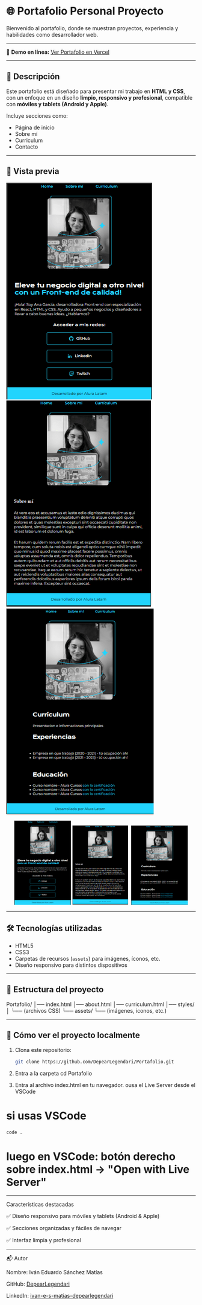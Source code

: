 # 🌐 Portafolio Personal Proyecto

Bienvenido al portafolio, donde se muestran proyectos, experiencia y habilidades como desarrollador web.  

---

🔗 **Demo en línea:** [Ver Portafolio en Vercel](https://portafolio-jade-nine.vercel.app/)

---

## 🧐 Descripción

Este portafolio está diseñado para presentar mi trabajo en **HTML y CSS**, con un enfoque en un diseño **limpio, responsivo y profesional**, compatible con **móviles y tablets (Android y Apple)**.  

Incluye secciones como:  
- Página de inicio  
- Sobre mí  
- Curriculum  
- Contacto  

---

## 📸 Vista previa

![Vista previa del Portafolio](./assets/preview.png) 
![Vista previa del Portafolio 2](./assets/preview2.png)  
![Vista previa del Portafolio 3](./assets/preview3.png)


<p align="center"> 
        <img src="./assets/preview.png" alt="Vista previa 1" width="30%"> 
        <img src="./assets/preview2.png" alt="Vista previa 2" width="30%"> 
<img src="./assets/preview3.png" alt="Vista previa 3" width="30%"> </p>

---

## 🛠 Tecnologías utilizadas

- HTML5  
- CSS3  
- Carpetas de recursos (`assets`) para imágenes, íconos, etc.  
- Diseño responsivo para distintos dispositivos  

---

## 📁 Estructura del proyecto

Portafolio/
│── index.html
│── about.html
│── curriculum.html
│── styles/
│ └── (archivos CSS)
└── assets/
└── (imágenes, iconos, etc.)

---

## 🚀 Cómo ver el proyecto localmente

1. Clona este repositorio:

   ```bash
   git clone https://github.com/DepearLegendari/Portafolio.git
2. Entra a la carpeta
    cd Portafolio
3. Entra al archivo index.html en tu navegador. ousa el Live Server desde  el VSCode
# si usas VSCode 
    code .
# luego en VSCode: botón derecho sobre index.html → "Open with Live Server"

---

Características destacadas

✅ Diseño responsivo para móviles y tablets (Android & Apple)

✅ Secciones organizadas y fáciles de navegar

✅ Interfaz limpia y profesional

---

📬 Autor

Nombre: Iván Eduardo Sánchez Matías

GitHub: [DepearLegendari](https://github.com/DepearLegendari)

LinkedIn: [ivan-e-s-matias-depearlegendari](https://www.linkedin.com/in/ivan-e-s-matias-depearlegendari?utm_source=share&utm_campaign=share_via&utm_content=profile&utm_medium=android_app)
